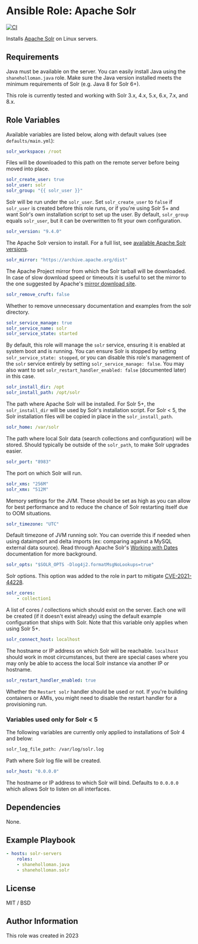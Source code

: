 # Ansible Role: Apache Solr

[![CI](https://github.com/shaneholloman/ansible-role-solr/actions/workflows/ci.yml/badge.svg)](https://github.com/shaneholloman/ansible-role-solr/actions/workflows/ci.yml)

Installs [Apache Solr](http://lucene.apache.org/solr/) on Linux servers.

## Requirements

Java must be available on the server. You can easily install Java using the `shaneholloman.java` role. Make sure the Java version installed meets the minimum requirements of Solr (e.g. Java 8 for Solr 6+).

This role is currently tested and working with Solr 3.x, 4.x, 5.x, 6.x, 7.x, and 8.x.

## Role Variables

Available variables are listed below, along with default values (see `defaults/main.yml`):

```yml
solr_workspace: /root
```

Files will be downloaded to this path on the remote server before being moved into place.

```yml
solr_create_user: true
solr_user: solr
solr_group: "{{ solr_user }}"
```

Solr will be run under the `solr_user`. Set `solr_create_user` to `false` if `solr_user` is created before this role runs, or if you're using Solr 5+ and want Solr's own installation script to set up the user. By default, `solr_group` equals `solr_user`, but it can be overwritten to fit your own configuration.

```yml
solr_version: "9.4.0"
```

The Apache Solr version to install. For a full list, see [available Apache Solr versions](http://archive.apache.org/dist/lucene/solr/).

```yml
solr_mirror: "https://archive.apache.org/dist"
```

The Apache Project mirror from which the Solr tarball will be downloaded. In case of slow download speed or timeouts it is useful to set the mirror to the one suggested by Apache's [mirror download site](https://www.apache.org/dyn/closer.cgi/lucene/solr/).

```yml
solr_remove_cruft: false
```

Whether to remove unnecessary documentation and examples from the solr directory.

```yml
solr_service_manage: true
solr_service_name: solr
solr_service_state: started
```

By default, this role will manage the `solr` service, ensuring it is enabled at system boot and is running. You can ensure Solr is stopped by setting `solr_service_state: stopped`, or you can disable this role's management of the `solr` service entirely by setting `solr_service_manage: false`. You may also want to set `solr_restart_handler_enabled: false` (documented later) in this case.

```yml
solr_install_dir: /opt
solr_install_path: /opt/solr
```

The path where Apache Solr will be installed. For Solr 5+, the `solr_install_dir` will be used by Solr's installation script. For Solr < 5, the Solr installation files will be copied in place in the `solr_install_path`.

```yml
solr_home: /var/solr
```

The path where local Solr data (search collections and configuration) will be stored. Should typically be outside of the `solr_path`, to make Solr upgrades easier.

```yml
solr_port: "8983"
```

The port on which Solr will run.

```yml
solr_xms: "256M"
solr_xmx: "512M"
```

Memory settings for the JVM. These should be set as high as you can allow for best performance and to reduce the chance of Solr restarting itself due to OOM situations.

```yml
solr_timezone: "UTC"
```

Default timezone of JVM running solr. You can override this if needed when using dataimport and delta imports (ex: comparing against a MySQL external data source). Read through Apache Solr's [Working with Dates](https://cwiki.apache.org/confluence/display/solr/Working+with+Dates) documentation for more background.

```yml
solr_opts: "$SOLR_OPTS -Dlog4j2.formatMsgNoLookups=true"
```

Solr options. This option was added to the role in part to mitigate [CVE-2021-44228](https://solr.apache.org/security.html#apache-solr-affected-by-apache-log4j-cve-2021-44228).

```yml
solr_cores:
    - collection1
```

A list of cores / collections which should exist on the server. Each one will be created (if it doesn't exist already) using the default example configuration that ships with Solr. Note that this variable only applies when using Solr 5+.

```yml
solr_connect_host: localhost
```

The hostname or IP address on which Solr will be reachable. `localhost` should work in most circumstances, but there are special cases where you may only be able to access the local Solr instance via another IP or hostname.

```yml
solr_restart_handler_enabled: true
```

Whether the `Restart solr` handler should be used or not. If you're building containers or AMIs, you might need to disable the restart handler for a provisioning run.

### Variables used only for Solr < 5

The following variables are currently only applied to installations of Solr 4 and below:

```sh
solr_log_file_path: /var/log/solr.log
```

Path where Solr log file will be created.

```yml
solr_host: "0.0.0.0"
```

The hostname or IP address to which Solr will bind. Defaults to `0.0.0.0` which allows Solr to listen on all interfaces.

## Dependencies

None.

## Example Playbook

```yml
- hosts: solr-servers
    roles:
    - shaneholloman.java
    - shaneholloman.solr
```

## License

MIT / BSD

## Author Information

This role was created in 2023

